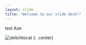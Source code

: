 ```yaml
---
layout: slide
title: "Welcome to our slide deck!"
---
```


test Aze

![skitchtocat](https://octodex.github.com/images/skitchtocat.png)
{: .center}
